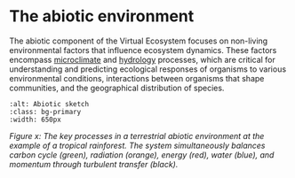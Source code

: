# The abiotic environment

The abiotic component of the Virtual Ecosystem focuses on non-living environmental
factors that influence ecosystem dynamics. These factors encompass
[microclimate](./microclimate_theory.md) and [hydrology](./microclimate_theory.md)
processes, which are critical for understanding and predicting ecological
responses of organisms to various environmental conditions, interactions between
organisms that shape communities, and the geographical distribution of species.

```{image} ../_static/images/abiotic_sketch.jpg
:alt: Abiotic sketch
:class: bg-primary
:width: 650px
```

*Figure x: The key processes in a terrestrial abiotic environment at the example of a
tropical rainforest. The system simultaneously balances carbon cycle (green), radiation
(orange), energy (red), water (blue), and momentum through turbulent transfer (black).*
